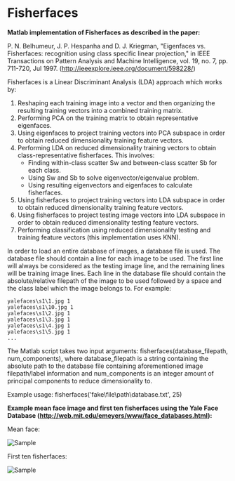 # Fisherfaces

**Matlab implementation of Fisherfaces as described in the paper:**

P. N. Belhumeur, J. P. Hespanha and D. J. Kriegman, "Eigenfaces vs. Fisherfaces: recognition using class specific linear projection," in IEEE Transactions on Pattern Analysis and Machine Intelligence, vol. 19, no. 7, pp. 711-720, Jul 1997. (http://ieeexplore.ieee.org/document/598228/)

Fisherfaces is a Linear Discriminant Analysis (LDA) approach which works by:
1. Reshaping each training image into a vector and then organizing the resulting training vectors into a combined training matrix.
2. Performing PCA on the training matrix to obtain representative eigenfaces. 
3. Using eigenfaces to project training vectors into PCA subspace in order to obtain reduced dimensionality training feature vectors.
4. Performing LDA on reduced dimensionality training vectors to obtain class-representative fisherfaces. This involves:
	* Finding within-class scatter Sw and between-class scatter Sb for each class. 
	* Using Sw and Sb to solve eigenvector/eigenvalue problem. 
	* Using resulting eigenvectors and eigenfaces to calculate fisherfaces.
5. Using fisherfaces to project training vectors into LDA subspace in order to obtain reduced dimensionality training feature vectors.
6. Using fisherfaces to project testing image vectors into LDA subspace in order to obtain reduced dimensionality testing feature vectors.
7. Performing classification using reduced dimensionality testing and training feature vectors (this implementation uses KNN).

In order to load an entire database of images, a database file is used. The database file should contain a line for each image to be used. The first line will always be considered as the testing image line, and the remaining lines will be training image lines. Each line in the database file should contain the absolute/relative filepath of the image to be used followed by a space and the class label which the image belongs to. For example:
```
yalefaces\s1\1.jpg 1
yalefaces\s1\10.jpg 1
yalefaces\s1\2.jpg 1
yalefaces\s1\3.jpg 1
yalefaces\s1\4.jpg 1
yalefaces\s1\5.jpg 1
...
```

The Matlab script takes two input arguments: fisherfaces(database_filepath, num_components), where database_filepath is a string containing the absolute path to the database file containing aforementioned image filepath/label information and num_components is an integer amount of principal components to reduce dimensionality to. 

Example usage: fisherfaces('fake\file\path\database.txt', 25)

**Example mean face image and first ten fisherfaces using the Yale Face Database (http://web.mit.edu/emeyers/www/face_databases.html):**

Mean face:

![Sample](https://github.com/phillity/Fisherfaces/blob/master/meanface.jpg)

First ten fisherfaces:

![Sample](https://github.com/phillity/Fisherfaces/blob/master/fisherfaces.jpg)